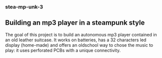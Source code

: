 ### stea-mp-unk-3
## Building an mp3 player in a steampunk style
The goal of this project is to build an autonomous mp3 player contained in an old leather suitcase. It works on batteries, has a 32 characters led display (home-made) and offers an oldschool way to chose the music to play: it uses perforated PCBs with a unique connectivity.
